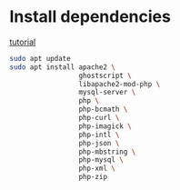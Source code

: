 # Install dependencies
[tutorial](https://ubuntu.com/tutorials/install-and-configure-wordpress#2-install-dependencies)
```Bash
sudo apt update
sudo apt install apache2 \
                 ghostscript \
                 libapache2-mod-php \
                 mysql-server \
                 php \
                 php-bcmath \
                 php-curl \
                 php-imagick \
                 php-intl \
                 php-json \
                 php-mbstring \
                 php-mysql \
                 php-xml \
                 php-zip
```
